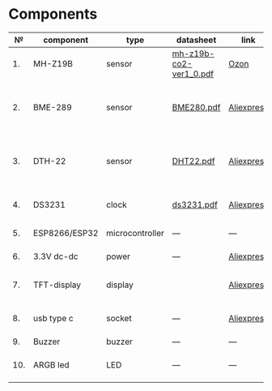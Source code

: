 # Components

|№|component|type|datasheet|link|size|note|
|--|--|--|--|--|--|--|
|1.|MH-Z19B|sensor|[mh-z19b-co2-ver1_0.pdf](https://www.winsen-sensor.com/d/files/infrared-gas-sensor/mh-z19b-co2-ver1_0.pdf)|[Ozon](https://www.ozon.ru/search/?text=MH-Z19b&from_global=true)|33x20x9|CO2 gas sensor|
|2.|BME-289|sensor|[BME280.pdf](https://download.mikroe.com/documents/datasheets/)|[Aliexpress](https://aliexpress.ru/item/1005001827151118.html?spm=a2g2w.orderdetail.0.0.678a4aa6L9TL3b&sku_id=12000017775153915)|—|Pressure, humidity and temperature sensor|
|3.|DTH-22|sensor|[DHT22.pdf](https://iarduino.ru/lib/DHT22.pdf?ysclid=m8ddeefn6p891731623)|[Aliexpress](https://aliexpress.ru/item/1005008495880246.html?spm=a2g2w.orderdetail.0.0.6a304aa6474JB2&sku_id=12000045405102677)|34x16x8|Outdoor temperature and humidity sensor|
|4.|DS3231|clock|[ds3231.pdf](https://dinistor.ru/files/ds3231.pdf?ysclid=m8ddi9gb17518707617)|[Aliexpress](https://aliexpress.ru/item/1005007143842437.html?spm=a2g2w.orderdetail.0.0.2f004aa6k7ShrP&sku_id=12000039565534816)|—|Real time clock module|
|5.|ESP8266/ESP32|microcontroller|—|—|—|Main controller|
|6.|3.3V dc-dc|power|—|[Aliexpress](https://aliexpress.ru/item/1005002921104409.html?spm=a2g2w.orderdetail.0.0.332d4aa674mvx5&sku_id=12000022806751779)|17,5x12x5|Voltage converter|
|7.|TFT-display|display||[Aliexpress](https://aliexpress.ru/item/4000219159401.html?spm=a2g2w.orderdetail.0.0.77264aa6dgJiPD&sku_id=12000042920829471)|85x50x?|Touch display 2.8''|
|8.|usb type c|socket|—|[Aliexpress](https://aliexpress.ru/item/1005006047462864.html?spm=a2g2w.orderdetail.0.0.5d024aa68kpzCg&sku_id=12000044239785227)|12x15x2 + 8.4x2.6|Usp-socket for power supply|
|9.|Buzzer|buzzer|—|—|—|Buzzer|
|10.|ARGB led|LED|—|—|?x~10x?|Illumination of the lower part|
